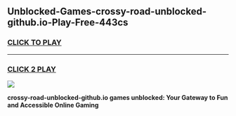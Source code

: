 
## Unblocked-Games-crossy-road-unblocked-github.io-Play-Free-443cs
<h3>
<a href="https://premium76.site?title=crossy-road-unblocked-github.io&ref=20M">CLICK TO PLAY</a></h3>
<hr>

<h3>
<a href="https://premium76.site?title=crossy-road-unblocked-github.io&ref=20M">CLICK 2 PLAY</a>
  
</h3>

<a href="https://premium76.site?title=crossy-road-unblocked-github.io&ref=19M"><img src="https://clearcache.store/games.png"></a>


**crossy-road-unblocked-github.io games unblocked: Your Gateway to Fun and Accessible Online Gaming**
